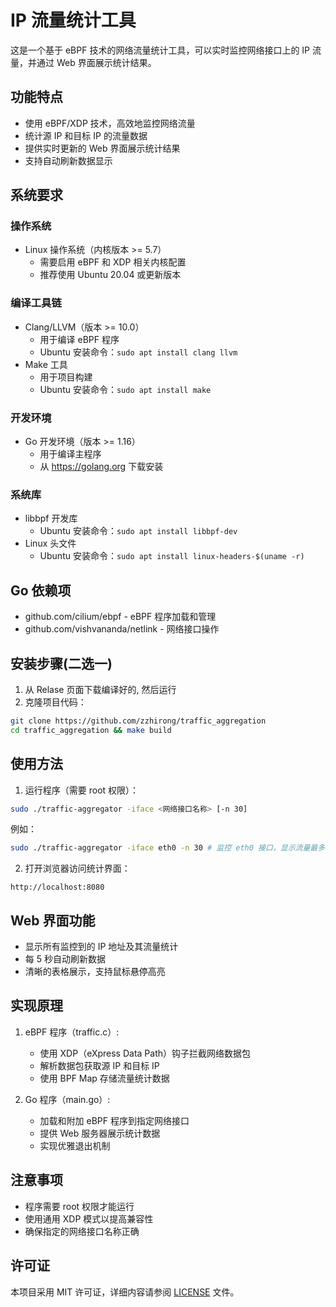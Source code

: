 # IP 流量统计工具

这是一个基于 eBPF 技术的网络流量统计工具，可以实时监控网络接口上的 IP 流量，并通过 Web 界面展示统计结果。

## 功能特点

- 使用 eBPF/XDP 技术，高效地监控网络流量
- 统计源 IP 和目标 IP 的流量数据
- 提供实时更新的 Web 界面展示统计结果
- 支持自动刷新数据显示

## 系统要求

### 操作系统
- Linux 操作系统（内核版本 >= 5.7）
  - 需要启用 eBPF 和 XDP 相关内核配置
  - 推荐使用 Ubuntu 20.04 或更新版本

### 编译工具链
- Clang/LLVM（版本 >= 10.0）
  - 用于编译 eBPF 程序
  - Ubuntu 安装命令：`sudo apt install clang llvm`
- Make 工具
  - 用于项目构建
  - Ubuntu 安装命令：`sudo apt install make`

### 开发环境
- Go 开发环境（版本 >= 1.16）
  - 用于编译主程序
  - 从 https://golang.org 下载安装

### 系统库
- libbpf 开发库
  - Ubuntu 安装命令：`sudo apt install libbpf-dev`
- Linux 头文件
  - Ubuntu 安装命令：`sudo apt install linux-headers-$(uname -r)`

## Go 依赖项

- github.com/cilium/ebpf - eBPF 程序加载和管理
- github.com/vishvananda/netlink - 网络接口操作

## 安装步骤(二选一)
1. 从 Relase 页面下载编译好的, 然后运行
2. 克隆项目代码：
```bash
git clone https://github.com/zzhirong/traffic_aggregation
cd traffic_aggregation && make build
```

## 使用方法

1. 运行程序（需要 root 权限）：
```bash
sudo ./traffic-aggregator -iface <网络接口名称> [-n 30]
```
例如：
```bash
sudo ./traffic-aggregator -iface eth0 -n 30 # 监控 eth0 接口，显示流量最多的前 30 个 IP
```

2. 打开浏览器访问统计界面：
```
http://localhost:8080
```

## Web 界面功能

- 显示所有监控到的 IP 地址及其流量统计
- 每 5 秒自动刷新数据
- 清晰的表格展示，支持鼠标悬停高亮

## 实现原理

1. eBPF 程序（traffic.c）:
   - 使用 XDP（eXpress Data Path）钩子拦截网络数据包
   - 解析数据包获取源 IP 和目标 IP
   - 使用 BPF Map 存储流量统计数据

2. Go 程序（main.go）:
   - 加载和附加 eBPF 程序到指定网络接口
   - 提供 Web 服务器展示统计数据
   - 实现优雅退出机制

## 注意事项

- 程序需要 root 权限才能运行
- 使用通用 XDP 模式以提高兼容性
- 确保指定的网络接口名称正确

## 许可证

本项目采用 MIT 许可证，详细内容请参阅 [LICENSE](LICENSE) 文件。

